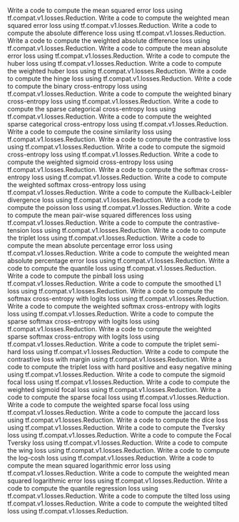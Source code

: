 Write a code to compute the mean squared error loss using tf.compat.v1.losses.Reduction.
Write a code to compute the weighted mean squared error loss using tf.compat.v1.losses.Reduction.
Write a code to compute the absolute difference loss using tf.compat.v1.losses.Reduction.
Write a code to compute the weighted absolute difference loss using tf.compat.v1.losses.Reduction.
Write a code to compute the mean absolute error loss using tf.compat.v1.losses.Reduction.
Write a code to compute the huber loss using tf.compat.v1.losses.Reduction.
Write a code to compute the weighted huber loss using tf.compat.v1.losses.Reduction.
Write a code to compute the hinge loss using tf.compat.v1.losses.Reduction.
Write a code to compute the binary cross-entropy loss using tf.compat.v1.losses.Reduction.
Write a code to compute the weighted binary cross-entropy loss using tf.compat.v1.losses.Reduction.
Write a code to compute the sparse categorical cross-entropy loss using tf.compat.v1.losses.Reduction.
Write a code to compute the weighted sparse categorical cross-entropy loss using tf.compat.v1.losses.Reduction.
Write a code to compute the cosine similarity loss using tf.compat.v1.losses.Reduction.
Write a code to compute the contrastive loss using tf.compat.v1.losses.Reduction.
Write a code to compute the sigmoid cross-entropy loss using tf.compat.v1.losses.Reduction.
Write a code to compute the weighted sigmoid cross-entropy loss using tf.compat.v1.losses.Reduction.
Write a code to compute the softmax cross-entropy loss using tf.compat.v1.losses.Reduction.
Write a code to compute the weighted softmax cross-entropy loss using tf.compat.v1.losses.Reduction.
Write a code to compute the Kullback-Leibler divergence loss using tf.compat.v1.losses.Reduction.
Write a code to compute the poisson loss using tf.compat.v1.losses.Reduction.
Write a code to compute the mean pair-wise squared differences loss using tf.compat.v1.losses.Reduction.
Write a code to compute the contrastive-tension loss using tf.compat.v1.losses.Reduction.
Write a code to compute the triplet loss using tf.compat.v1.losses.Reduction.
Write a code to compute the mean absolute percentage error loss using tf.compat.v1.losses.Reduction.
Write a code to compute the weighted mean absolute percentage error loss using tf.compat.v1.losses.Reduction.
Write a code to compute the quantile loss using tf.compat.v1.losses.Reduction.
Write a code to compute the pinball loss using tf.compat.v1.losses.Reduction.
Write a code to compute the smoothed L1 loss using tf.compat.v1.losses.Reduction.
Write a code to compute the softmax cross-entropy with logits loss using tf.compat.v1.losses.Reduction.
Write a code to compute the weighted softmax cross-entropy with logits loss using tf.compat.v1.losses.Reduction.
Write a code to compute the sparse softmax cross-entropy with logits loss using tf.compat.v1.losses.Reduction.
Write a code to compute the weighted sparse softmax cross-entropy with logits loss using tf.compat.v1.losses.Reduction.
Write a code to compute the triplet semi-hard loss using tf.compat.v1.losses.Reduction.
Write a code to compute the contrastive loss with margin using tf.compat.v1.losses.Reduction.
Write a code to compute the triplet loss with hard positive and easy negative mining using tf.compat.v1.losses.Reduction.
Write a code to compute the sigmoid focal loss using tf.compat.v1.losses.Reduction.
Write a code to compute the weighted sigmoid focal loss using tf.compat.v1.losses.Reduction.
Write a code to compute the sparse focal loss using tf.compat.v1.losses.Reduction.
Write a code to compute the weighted sparse focal loss using tf.compat.v1.losses.Reduction.
Write a code to compute the jaccard loss using tf.compat.v1.losses.Reduction.
Write a code to compute the dice loss using tf.compat.v1.losses.Reduction.
Write a code to compute the Tversky loss using tf.compat.v1.losses.Reduction.
Write a code to compute the Focal Tversky loss using tf.compat.v1.losses.Reduction.
Write a code to compute the wing loss using tf.compat.v1.losses.Reduction.
Write a code to compute the log-cosh loss using tf.compat.v1.losses.Reduction.
Write a code to compute the mean squared logarithmic error loss using tf.compat.v1.losses.Reduction.
Write a code to compute the weighted mean squared logarithmic error loss using tf.compat.v1.losses.Reduction.
Write a code to compute the quantile regression loss using tf.compat.v1.losses.Reduction.
Write a code to compute the tilted loss using tf.compat.v1.losses.Reduction.
Write a code to compute the weighted tilted loss using tf.compat.v1.losses.Reduction.
